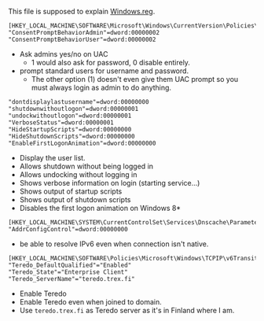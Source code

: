 This file is supposed to explain [Windows.reg](Windows.reg).

```
[HKEY_LOCAL_MACHINE\SOFTWARE\Microsoft\Windows\CurrentVersion\Policies\System]
"ConsentPromptBehaviorAdmin"=dword:00000002
"ConsentPromptBehaviorUser"=dword:00000002
```

* Ask admins yes/no on UAC
    * 1 would also ask for password, 0 disable entirely.
* prompt standard users for username and password.
    * The other option (1) doesn't even give them UAC prompt so you must
    always login as admin to do anything.

```
"dontdisplaylastusername"=dword:00000000
"shutdownwithoutlogon"=dword:00000001
"undockwithoutlogon"=dword:00000001
"VerboseStatus"=dword:00000001
"HideStartupScripts"=dword:00000000
"HideShutdownScripts"=dword:00000000
"EnableFirstLogonAnimation"=dword:00000000
```

* Display the user list.
* Allows shutdown without being logged in
* Allows undocking without logging in
* Shows verbose information on login (starting service...)
* Shows output of startup scripts
* Shows output of shutdown scripts
* Disables the first logon animation on Windows 8\*

<!--

```
[HKEY_LOCAL_MACHINE\SYSTEM\CurrentControlSet\Control\TimeZoneInformation]
"RealTimeIsUniversal"=dword:00000000
"RealTimeIsUniversal"=qword:00000000
```

* Sets hardware clock to UTC time (doesn't affect system clock!)
    * qword for 64-bit, dword for 32-bit systems. The latter might override earlier one.

**Removed, this is too difficult. Just set timezone as UTC in Windows.**	

-->	

```
[HKEY_LOCAL_MACHINE\SYSTEM\CurrentControlSet\Services\Dnscache\Parameters]
"AddrConfigControl"=dword:00000000
```

* be able to resolve IPv6 even when connection isn't native.

```
[HKEY_LOCAL_MACHINE\SOFTWARE\Policies\Microsoft\Windows\TCPIP\v6Transition]
"Teredo_DefaultQualified"="Enabled"
"Teredo_State"="Enterprise Client"
"Teredo_ServerName"="teredo.trex.fi"
```

* Enable Teredo
* Enable Teredo even when joined to domain.
* Use `teredo.trex.fi` as Teredo server as it's in Finland where I am.

